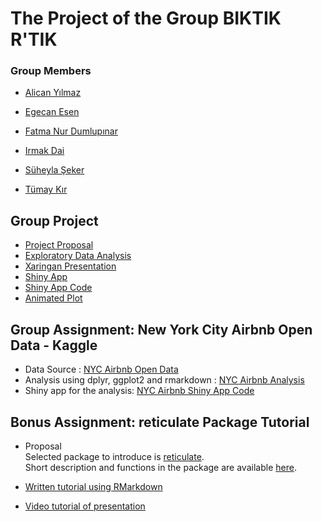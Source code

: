 # The Project of the Group BIKTIK R'TIK

### Group Members

- [Alican Yılmaz](https://pjournal.github.io/boun01-alicanylmz/)

- [Egecan Esen](https://pjournal.github.io/boun01-egc-boun/)

- [Fatma Nur Dumlupınar](https://pjournal.github.io/boun01-fatmadumlupinar/)

- [Irmak Dai](https://pjournal.github.io/boun01-irmakdai/)

- [Süheyla Şeker](https://pjournal.github.io/boun01-Suheylaseker/)

- [Tümay Kır](https://pjournal.github.io/boun01-tumaykir/)


## Group Project
- [Project Proposal ](https://pjournal.github.io/boun01g-biktik-r-tik/Project-Proposal.html)
- [Exploratory Data Analysis](https://pjournal.github.io/boun01g-biktik-r-tik/analysis/GroupProject_Report_FinalVersion.html)
- [Xaringan Presentation](Presentation/Presentation.html)
- [Shiny App](https://irmakdai.shinyapps.io/project-shiny/)
- [Shiny App Code](https://pjournal.github.io/boun01g-biktik-r-tik/shiny.html)
- [Animated Plot](https://raw.githubusercontent.com/pjournal/boun01g-biktik-r-tik/gh-pages/animated_plot_visitors/animatedplot.gif)

## Group Assignment: New York City Airbnb Open Data - Kaggle
- Data Source : [NYC Airbnb Open Data](https://www.kaggle.com/dgomonov/new-york-city-airbnb-open-data)
- Analysis using dplyr, ggplot2 and rmarkdown : [NYC Airbnb Analysis](GroupAssignment.html)
- Shiny app for the analysis: [NYC Airbnb Shiny App Code](ShinyApp.html)

## Bonus Assignment: reticulate Package Tutorial
- Proposal 
<br> Selected package to introduce is [reticulate](https://cran.r-project.org/web/packages/reticulate/index.html).
<br> Short description and functions in the package are available [here](https://www.rdocumentation.org/packages/reticulate/versions/1.16).

- [Written tutorial using RMarkdown](https://pjournal.github.io/boun01g-biktik-r-tik/Reticulate.html)
- [Video tutorial of presentation](https://www.youtube.com/watch?v=KZRfpTQ07i4&feature=youtu.be&ab_channel=T%C3%BCmayK%C4%B1r)



